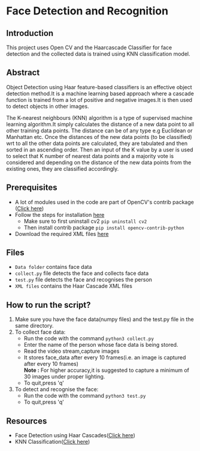 # Face Detection and Recognition

## Introduction
This project uses Open CV and the Haarcascade Classifier for face detection and the collected data is trained using KNN classification model.

## Abstract 
Object Detection using Haar feature-based classifiers is an effective object detection method.It is a machine learning based approach where a cascade function is trained from a lot of positive and negative images.It is then used to detect objects in other images.

The K-nearest neighbours (KNN) algorithm is a type of supervised machine learning algorithm.It simply calculates the distance of a new data point to all other training data points. The distance can be of any type e.g Euclidean or Manhattan etc. Once the distances of the new data points (to be classified) wrt to all the other data points are calculated, they are tabulated and then sorted in an ascending order. Then an input of the K value by a user is used to select that K number of nearest data points and a majority vote is considered and depending on the distance of the new data points from the existing ones, they are classified accordingly. 

## Prerequisites
* A lot of modules used in the code are part of OpenCV's contrib package ([Click here](https://github.com/opencv/opencv_contrib))  
* Follow the steps for installation [here](https://pypi.org/project/opencv-contrib-python/)  
    * Make sure to first uninstall cv2 ``` pip uninstall cv2 ```  
    * Then install contrib package ``` pip install opencv-contrib-python ```  
* Download the required XML files [here](https://github.com/opencv/opencv/tree/master/data/haarcascades)

## Files
* ```Data folder``` contains face data
* ```collect.py``` file detects the face and collects face data 
* ```test.py``` file detects the face and recognises the person
* ```XML files``` contains the Haar Cascade XML files

## How to run the script?
1. Make sure you have the face data(numpy files) and the test.py file in the same directory.
2. To collect face data:
   * Run the code with the command ```python3 collect.py```
   * Enter the name of the person whose face data is being stored.
   * Read the video stream,capture images
   * It stores face_data after every 10 frames(i.e. an image is captured after every 10 frames)<br>
      **Note :** For higher accuracy,it is suggested to capture a minimum of 30 images under proper lighting.
   * To quit,press 'q' <br>
3. To detect and recognise the face:
    * Run the code with the command ```python3 test.py```
    * To quit,press 'q' 

## Resources
* Face Detection using Haar Cascades([Click here](https://opencv-python-tutroals.readthedocs.io/en/latest/py_tutorials/py_objdetect/py_face_detection/py_face_detection.html))
* KNN Classification([Click here](https://towardsdatascience.com/machine-learning-basics-with-the-k-nearest-neighbors-algorithm-6a6e71d01761))

